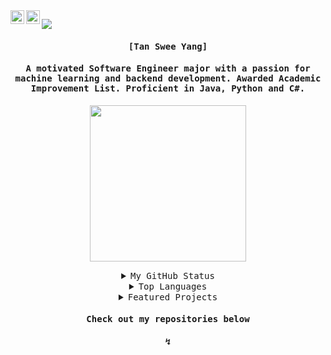 <a href="https://www.linkedin.com/in/tansweeyang/">
  <img align="left" alt="TanSweeYang's LinkedIn" width="22px" src="https://raw.githubusercontent.com/peterthehan/peterthehan/master/assets/linkedin.svg" />
</a>
<a href="mailto:tansweeyang.softwareengineer@gmail.com">
  <img align="left" alt="TanSweeYang's Email" width="22px" src="https://cdn-icons-png.flaticon.com/512/281/281769.png" />
</a>

![](https://visitor-badge.glitch.me/badge?page_id=tansweeyang.tansweeyang)

<h4 align="center"><samp> [Tan Swee Yang]</samp></h4>
<h4 align="center"><samp> A motivated Software Engineer major with a passion for machine learning and backend development. Awarded Academic Improvement List. Proficient in Java, Python and C#.</samp></h4>

<p align="center">
  <img width="250" src="https://media.giphy.com/media/jIgXf4hgbHCeKiXpvt/giphy.gif">
</p>

<p>
  
<details close align="center">
<summary><samp>My GitHub Status</samp></summary>
<br>

![tansweeyang's GitHub stats](https://github-readme-stats.vercel.app/api?username=tansweeyang&count_private=true&theme=dark&show_icons=true)
    
</details>

<details close align="center">
<summary><samp>Top Languages</samp></summary>
<br>
  
[![Top Langs](https://github-readme-stats.vercel.app/api/top-langs/?username=tansweeyang&layout=compact&theme=dark)](https://github.com/anuraghazra/github-readme-stats)
  
</details>

<details close align="center">
<summary><samp>Featured Projects</samp></summary>
<br>

[![Readme Card](https://github-readme-stats.vercel.app/api/pin/?username=tansweeyang&repo=im-not-a-robot&theme=dark)](https://github.com/tansweeyang/im-not-a-robot)

</details>

<h4 align="center"><samp> Check out my repositories below</samp></h4>
<h4 align="center"><samp>↯</samp></h4>
